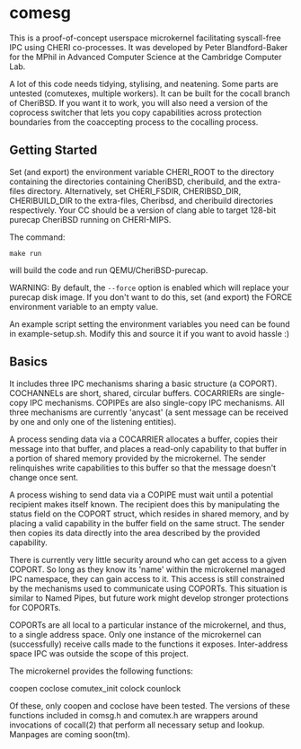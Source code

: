 # comesg

This is a proof-of-concept userspace microkernel facilitating syscall-free IPC using CHERI co-processes. It was developed by Peter Blandford-Baker for the MPhil in Advanced Computer Science at the Cambridge Computer Lab.

A lot of this code needs tidying, stylising, and neatening. Some parts are untested (comutexes, multiple workers). It can be built for the cocall branch of CheriBSD. If you want it to work, you will also need a version of the coprocess switcher that lets you copy capabilities across protection boundaries from the coaccepting process to the cocalling process.

## Getting Started

Set (and export) the environment variable CHERI_ROOT to the directory containing the directories containing CheriBSD, cheribuild, and the extra-files directory. Alternatively, set CHERI_FSDIR, CHERIBSD_DIR, CHERIBUILD_DIR to the extra-files, Cheribsd, and cheribuild directories respectively. Your CC should be a version of clang able to target 128-bit purecap CheriBSD running on CHERI-MIPS.

The command: 

`make run` 

will build the code and run QEMU/CheriBSD-purecap. 

WARNING: By default, the `--force` option is enabled which will replace your purecap disk image. If you don't want to do this, set (and export) the FORCE environment variable to an empty value.

An example script setting the environment variables you need can be found in example-setup.sh. Modify this and source it if you want to avoid hassle :)

## Basics

It includes three IPC mechanisms sharing a basic structure (a COPORT). COCHANNELs are short, shared, circular buffers. COCARRIERs are single-copy IPC mechanisms. COPIPEs are also single-copy IPC mechanisms. All three mechanisms are currently 'anycast' (a sent message can be received by one and only one of the listening entities). 

A process sending data via a COCARRIER allocates a buffer, copies their message into that buffer, and places a read-only capability to that buffer in a portion of shared memory provided by the microkernel. The sender relinquishes write capabilities to this buffer so that the message doesn't change once sent.

A process wishing to send data via a COPIPE must wait until a potential recipient makes itself known. The recipient does this by manipulating the status field on the COPORT struct, which resides in shared memory, and by placing a valid capability in the buffer field on the same struct. The sender then copies its data directly into the area described by the provided capability.

There is currently very little security around who can get access to a given COPORT. So long as they know its 'name' within the microkernel managed IPC namespace, they can gain access to it. This access is still constrained by the mechanisms used to communicate using COPORTs. This situation is similar to  Named Pipes, but future work might develop stronger protections for COPORTs. 

COPORTs are all local to a particular instance of the microkernel, and thus, to a single address space. Only one instance of the microkernel can (successfully) receive calls made to the functions it exposes. Inter-address space IPC was outside the scope of this project.


The microkernel provides the following functions:

coopen
coclose
comutex_init
colock
counlock

Of these, only coopen and coclose have been tested. The versions of these functions included in comsg.h and comutex.h are wrappers around invocations of cocall(2) that perform all necessary setup and lookup. Manpages are coming soon(tm).
